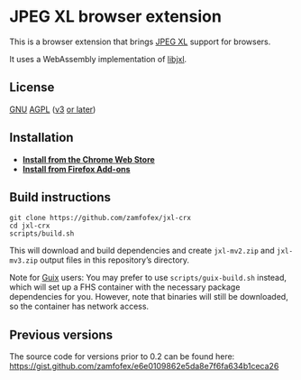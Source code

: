 JPEG XL browser extension
===

This is a browser extension that brings [JPEG XL] support for browsers.

[JPEG XL]: <https://jpegxl.info>
It uses a WebAssembly implementation of [libjxl](https://github.com/libjxl/libjxl).

License
---

[GNU][GPL] [AGPL] ([v3][AGPLv3] [or later][GPLv3+])

[GPL]: <https://www.gnu.org/licenses/>
[AGPL]: <https://www.gnu.org/licenses/why-affero-gpl.html>
[AGPLv3]: <https://www.gnu.org/licenses/agpl-3.0>
[GPLv3+]: <https://www.gnu.org/licenses/gpl-faq.html#VersionThreeOrLater>

Installation
---

- [**Install from the Chrome Web Store**][Web Store listing]
- [**Install from Firefox Add-ons**][Firefox Add-ons listing]

[Web Store listing]: <https://chrome.google.com/webstore/detail/jpeg-xl-viewer/bkhdlfmkaenamnlbpdfplekldlnghchp>
[Firefox Add-ons listing]: <https://addons.mozilla.org/addon/jxl>

Build instructions
---

~~~
git clone https://github.com/zamfofex/jxl-crx
cd jxl-crx
scripts/build.sh
~~~

This will download and build dependencies and create `jxl-mv2.zip` and `jxl-mv3.zip` output files in this repository’s directory.

Note for [Guix] users: You may prefer to use `scripts/guix-build.sh` instead, which will set up a FHS container with the necessary package dependencies for you. However, note that binaries will still be downloaded, so the container has network access.

[Guix]: <https://guix.gnu.org>

Previous versions
---

The source code for versions prior to 0.2 can be found here: <https://gist.github.com/zamfofex/e6e0109862e5da8e7f6fa634b1ceca26>
